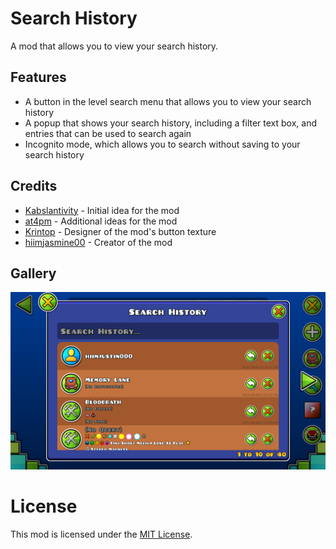 # Search History
A mod that allows you to view your search history.

## Features
- A button in the level search menu that allows you to view your search history
- A popup that shows your search history, including a filter text box, and entries that can be used to search again
- Incognito mode, which allows you to search without saving to your search history

## Credits
- [Kabslantivity](https://gdbrowser.com/u/17597362) - Initial idea for the mod
- [at4pm](https://gdbrowser.com/u/27791517) - Additional ideas for the mod
- [Krintop](https://gdbrowser.com/u/7242014) - Designer of the mod's button texture
- [hiimjasmine00](https://gdbrowser.com/u/7466002) - Creator of the mod

## Gallery
![Search History Popup ](./resources/search-history.png)

# License
This mod is licensed under the [MIT License](./LICENSE).